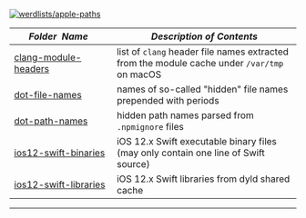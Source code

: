 [![werdlists/apple-paths](https://img.shields.io/badge/werdlists-apple_paths-purple.svg?logo=github&style=popout&longCache=true)](# "werdlists/apple-paths")

|&nbsp;&nbsp;&nbsp;&nbsp;&nbsp;&nbsp;_Folder&nbsp;&nbsp;Name_&nbsp;&nbsp;&nbsp;&nbsp;&nbsp;&nbsp;| _Description of Contents_
|:--------------------|--------------------------------------------------------------------------------------------------------------------------------------------------------
| [clang-module-headers](clang-module-headers.txt) |  list of `clang` header file names extracted from the module cache under `/var/tmp` on macOS  
| [dot-file-names](dot-file-names.txt) |  names of so-called "hidden" file names prepended with periods 
| [dot-path-names](dot-path-names.txt) |  hidden path names parsed from `.npmignore` files
| [ios12-swift-binaries](ios12-swift-binaries.txt) |  iOS 12.x Swift executable binary files (may only contain one line of Swift source)  
| [ios12-swift-libraries](ios12-swift-libraries.txt) |  iOS 12.x Swift libraries from dyld shared cache  

* * *

